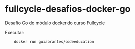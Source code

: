 # fullcycle-desafios-docker-go
Desafio Go do módulo docker do curso Fullcycle

Executar:
```console
    docker run guiabrantes/codeeducation
```
